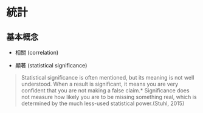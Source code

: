 # 統計

## 基本概念

* 相關 \(correlation\)

* 顯著 \(statistical significance\)

> Statistical significance is often mentioned, but its meaning is not well understood. When a result is significant, it means you are very confident that you are not making a false claim.\* Significance does not measure how likely you are to be missing something real, which is determined by the much less-used statistical power.\(Stuhl, 2015\)



